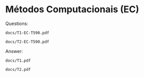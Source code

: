 # Métodos Computacionais (EC)
Questions:
```
docs/T1-EC-T590.pdf

docs/T2-EC-T590.pdf
```
Answer:
```
docs/T1.pdf

docs/T2.pdf
```
